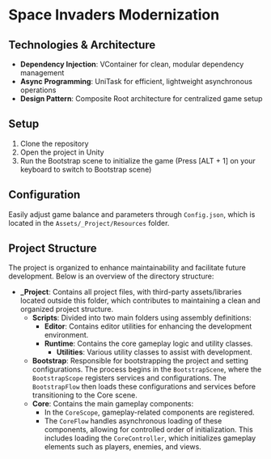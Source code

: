 # Space Invaders Modernization

## Technologies & Architecture
- **Dependency Injection**: VContainer for clean, modular dependency management
- **Async Programming**: UniTask for efficient, lightweight asynchronous operations
- **Design Pattern**: Composite Root architecture for centralized game setup

## Setup
1. Clone the repository
2. Open the project in Unity
3. Run the Bootstrap scene to initialize the game (Press [ALT + 1] on your keyboard to switch to Bootstrap scene)

## Configuration
Easily adjust game balance and parameters through `Config.json`, which is located in the `Assets/_Project/Resources` folder.

## Project Structure
The project is organized to enhance maintainability and facilitate future development. Below is an overview of the directory structure:

- **_Project**: Contains all project files, with third-party assets/libraries located outside this folder, which contributes to maintaining a clean and organized project structure.
  - **Scripts**: Divided into two main folders using assembly definitions:
    - **Editor**: Contains editor utilities for enhancing the development environment.
    - **Runtime**: Contains the core gameplay logic and utility classes.
      - **Utilities**: Various utility classes to assist with development.
  - **Bootstrap**: Responsible for bootstrapping the project and setting configurations. The process begins in the `BootstrapScene`, where the `BootstrapScope` registers services and configurations. The `BootstrapFlow` then loads these configurations and services before transitioning to the Core scene.
  - **Core**: Contains the main gameplay components:
    - In the `CoreScope`, gameplay-related components are registered. 
    - The `CoreFlow` handles asynchronous loading of these components, allowing for controlled order of initialization. This includes loading the `CoreController`, which initializes gameplay elements such as players, enemies, and views.
